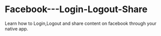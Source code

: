 # Facebook---Login-Logout-Share
Learn how to Login,Logout and share content on facebook through your native app.
